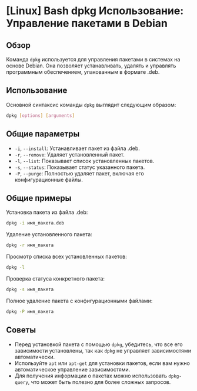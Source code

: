 # [Linux] Bash dpkg Использование: Управление пакетами в Debian

## Обзор
Команда `dpkg` используется для управления пакетами в системах на основе Debian. Она позволяет устанавливать, удалять и управлять программным обеспечением, упакованным в формате .deb.

## Использование
Основной синтаксис команды `dpkg` выглядит следующим образом:

```bash
dpkg [options] [arguments]
```

## Общие параметры
- `-i`, `--install`: Устанавливает пакет из файла .deb.
- `-r`, `--remove`: Удаляет установленный пакет.
- `-l`, `--list`: Показывает список установленных пакетов.
- `-s`, `--status`: Показывает статус указанного пакета.
- `-P`, `--purge`: Полностью удаляет пакет, включая его конфигурационные файлы.

## Общие примеры
Установка пакета из файла .deb:

```bash
dpkg -i имя_пакета.deb
```

Удаление установленного пакета:

```bash
dpkg -r имя_пакета
```

Просмотр списка всех установленных пакетов:

```bash
dpkg -l
```

Проверка статуса конкретного пакета:

```bash
dpkg -s имя_пакета
```

Полное удаление пакета с конфигурационными файлами:

```bash
dpkg -P имя_пакета
```

## Советы
- Перед установкой пакета с помощью `dpkg`, убедитесь, что все его зависимости установлены, так как `dpkg` не управляет зависимостями автоматически.
- Используйте `apt` или `apt-get` для установки пакетов, если вам нужно автоматическое управление зависимостями.
- Для получения информации о пакетах можно использовать `dpkg-query`, что может быть полезно для более сложных запросов.